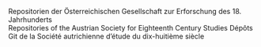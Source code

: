 Repositorien der Österreichischen Gesellschaft zur Erforschung des 18. Jahrhunderts  
Repositories of the Austrian Society for Eighteenth Century Studies
Dépôts Git de la Société autrichienne d’étude du dix-huitième siècle
